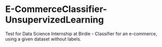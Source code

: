 # E-CommerceClassifier-UnsupervizedLearning
Test for Data Science Internship at Birdie - Classifier for an e-commerce, using a given dataset without labels.
